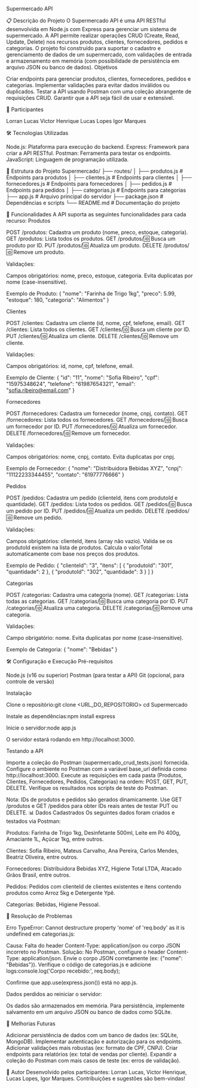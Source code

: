 Supermercado API

📋 Descrição do Projeto
O Supermercado API é uma API RESTful desenvolvida em Node.js com Express para gerenciar um sistema de supermercado. A API permite realizar operações CRUD (Create, Read, Update, Delete) nos recursos produtos, clientes, fornecedores, pedidos e categorias. O projeto foi construído para suportar o cadastro e gerenciamento de dados de um supermercado, com validações de entrada e armazenamento em memória (com possibilidade de persistência em arquivo JSON ou banco de dados).
Objetivos

Criar endpoints para gerenciar produtos, clientes, fornecedores, pedidos e categorias.
Implementar validações para evitar dados inválidos ou duplicados.
Testar a API usando Postman com uma coleção abrangente de requisições CRUD.
Garantir que a API seja fácil de usar e extensível.

👥 Participantes

Lorran Lucas
Victor Henrique
Lucas Lopes
Igor Marques

🛠️ Tecnologias Utilizadas

Node.js: Plataforma para execução do backend.
Express: Framework para criar a API RESTful.
Postman: Ferramenta para testar os endpoints.
JavaScript: Linguagem de programação utilizada.

📂 Estrutura do Projeto
Supermercado/
├── routes/
│   ├── produtos.js       # Endpoints para produtos
│   ├── clientes.js       # Endpoints para clientes
│   ├── fornecedores.js   # Endpoints para fornecedores
│   ├── pedidos.js        # Endpoints para pedidos
│   ├── categorias.js     # Endpoints para categorias
├── app.js                # Arquivo principal do servidor
├── package.json          # Dependências e scripts
└── README.md             # Documentação do projeto

🚀 Funcionalidades
A API suporta as seguintes funcionalidades para cada recurso:
Produtos

POST /produtos: Cadastra um produto (nome, preco, estoque, categoria).
GET /produtos: Lista todos os produtos.
GET /produtos/:id: Busca um produto por ID.
PUT /produtos/:id: Atualiza um produto.
DELETE /produtos/:id: Remove um produto.

Validações:

Campos obrigatórios: nome, preco, estoque, categoria.
Evita duplicatas por nome (case-insensitive).

Exemplo de Produto:
{
  "nome": "Farinha de Trigo 1kg",
  "preco": 5.99,
  "estoque": 180,
  "categoria": "Alimentos"
}

Clientes

POST /clientes: Cadastra um cliente (id, nome, cpf, telefone, email).
GET /clientes: Lista todos os clientes.
GET /clientes/:id: Busca um cliente por ID.
PUT /clientes/:id: Atualiza um cliente.
DELETE /clientes/:id: Remove um cliente.

Validações:

Campos obrigatórios: id, nome, cpf, telefone, email.

Exemplo de Cliente:
{
  "id": "11",
  "nome": "Sofia Ribeiro",
  "cpf": "15975348624",
  "telefone": "61987654321",
  "email": "sofia.ribeiro@email.com"
}

Fornecedores

POST /fornecedores: Cadastra um fornecedor (nome, cnpj, contato).
GET /fornecedores: Lista todos os fornecedores.
GET /fornecedores/:id: Busca um fornecedor por ID.
PUT /fornecedores/:id: Atualiza um fornecedor.
DELETE /fornecedores/:id: Remove um fornecedor.

Validações:

Campos obrigatórios: nome, cnpj, contato.
Evita duplicatas por cnpj.

Exemplo de Fornecedor:
{
  "nome": "Distribuidora Bebidas XYZ",
  "cnpj": "11122233344455",
  "contato": "61977776666"
}

Pedidos

POST /pedidos: Cadastra um pedido (clienteId, itens com produtoId e quantidade).
GET /pedidos: Lista todos os pedidos.
GET /pedidos/:id: Busca um pedido por ID.
PUT /pedidos/:id: Atualiza um pedido.
DELETE /pedidos/:id: Remove um pedido.

Validações:

Campos obrigatórios: clienteId, itens (array não vazio).
Valida se os produtoId existem na lista de produtos.
Calcula o valorTotal automaticamente com base nos preços dos produtos.

Exemplo de Pedido:
{
  "clienteId": "3",
  "itens": [
    { "produtoId": "301", "quantidade": 2 },
    { "produtoId": "302", "quantidade": 3 }
  ]
}

Categorias

POST /categorias: Cadastra uma categoria (nome).
GET /categorias: Lista todas as categorias.
GET /categorias/:id: Busca uma categoria por ID.
PUT /categorias/:id: Atualiza uma categoria.
DELETE /categorias/:id: Remove uma categoria.

Validações:

Campo obrigatório: nome.
Evita duplicatas por nome (case-insensitive).

Exemplo de Categoria:
{
  "nome": "Bebidas"
}

🛠️ Configuração e Execução
Pré-requisitos

Node.js (v16 ou superior)
Postman (para testar a API)
Git (opcional, para controle de versão)

Instalação

Clone o repositório:git clone <URL_DO_REPOSITORIO>
cd Supermercado


Instale as dependências:npm install express


Inicie o servidor:node app.js

O servidor estará rodando em http://localhost:3000.

Testando a API

Importe a coleção do Postman (supermercado_crud_tests.json) fornecida.
Configure o ambiente no Postman com a variável base_url definida como http://localhost:3000.
Execute as requisições em cada pasta (Produtos, Clientes, Fornecedores, Pedidos, Categorias) na ordem: POST, GET, PUT, DELETE.
Verifique os resultados nos scripts de teste do Postman.

Nota: IDs de produtos e pedidos são gerados dinamicamente. Use GET /produtos e GET /pedidos para obter IDs reais antes de testar PUT ou DELETE.
📊 Dados Cadastrados
Os seguintes dados foram criados e testados via Postman:

Produtos:
Farinha de Trigo 1kg, Desinfetante 500ml, Leite em Pó 400g, Amaciante 1L, Açúcar 1kg, entre outros.


Clientes:
Sofia Ribeiro, Mateus Carvalho, Ana Pereira, Carlos Mendes, Beatriz Oliveira, entre outros.


Fornecedores:
Distribuidora Bebidas XYZ, Higiene Total LTDA, Atacado Grãos Brasil, entre outros.


Pedidos:
Pedidos com clienteId de clientes existentes e itens contendo produtos como Arroz 5kg e Detergente Ypê.


Categorias:
Bebidas, Higiene Pessoal.



🐞 Resolução de Problemas

Erro TypeError: Cannot destructure property 'nome' of 'req.body' as it is undefined em categorias.js:

Causa: Falta do header Content-Type: application/json ou corpo JSON incorreto no Postman.
Solução:
No Postman, configure o header Content-Type: application/json.
Envie o corpo JSON corretamente (ex: {"nome": "Bebidas"}).
Verifique o código de categorias.js e adicione logs:console.log('Corpo recebido:', req.body);


Confirme que app.use(express.json()) está no app.js.




Dados perdidos ao reiniciar o servidor:

Os dados são armazenados em memória. Para persistência, implemente salvamento em um arquivo JSON ou banco de dados como SQLite.



🔧 Melhorias Futuras

Adicionar persistência de dados com um banco de dados (ex: SQLite, MongoDB).
Implementar autenticação e autorização para os endpoints.
Adicionar validações mais robustas (ex: formato de CPF, CNPJ).
Criar endpoints para relatórios (ex: total de vendas por cliente).
Expandir a coleção do Postman com mais casos de teste (ex: erros de validação).

📝 Autor
Desenvolvido pelos participantes: Lorran Lucas, Victor Henrique, Lucas Lopes, Igor Marques. Contribuições e sugestões são bem-vindas!
